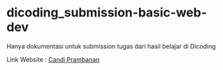 # dicoding_submission-basic-web-dev

Hanya dokumentasi untuk submission tugas dari hasil belajar di Dicoding

Link Website : [Candi Prambanan](https://rynare.github.io/dicoding_submission-basic-web-dev/)
